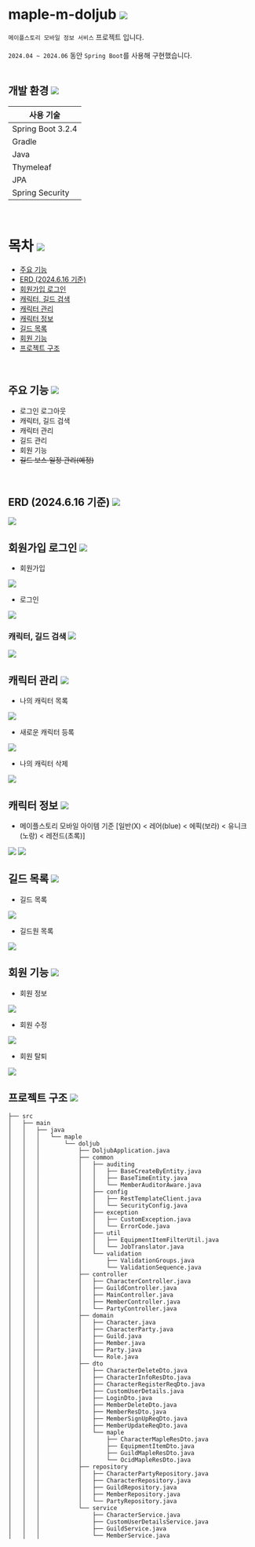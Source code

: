 # maple-m-doljub <img src="./src/main/resources/static/images/basic.gif">
`메이플스토리 모바일 정보 서비스` 프로젝트 입니다. <br/><br/>
`2024.04 ~ 2024.06` 동안 `Spring Boot`를 사용해 구현했습니다.<br>
<br>

## 개발 환경 <img src="./src/main/resources/static/images/search.gif">
 
| 사용 기술        |
|--------------|
| Spring Boot 3.2.4 |
| Gradle       |
| Java         |
| Thymeleaf    |
| JPA          |
| Spring Security |

<br>

# 목차 <img src="./src/main/resources/static/images/characterList.gif">

- [주요 기능](#주요-기능-)
- [ERD (2024.6.16 기준)](#erd-2024616-기준-)
- [회원가입 로그인](#회원가입-로그인-)
- [캐릭터, 길드 검색](#캐릭터-길드-검색-)
- [캐릭터 관리](#캐릭터-관리-)
- [캐릭터 정보](#캐릭터-정보-)
- [길드 목록](#길드-목록-)
- [회원 기능](#회원-기능-)
- [프로젝트 구조](#프로젝트-구조-)

<br>

## 주요 기능 <img src="./src/main/resources/static/images/search.gif">

- 로그인 로그아웃
- 캐릭터, 길드 검색
- 캐릭터 관리
- 길드 관리
- 회원 기능
- ~~길드 보스 일정 관리(예정)~~

<br>

## ERD (2024.6.16 기준) <img src="./src/main/resources/static/images/search.gif">
<img src="./images/ERD.png" >

<br>

## 회원가입 로그인 <img src="./src/main/resources/static/images/search.gif">
- 회원가입
<img src="./images/회원가입.png">

- 로그인
<img src="./images/로그인.png">

<br>

### 캐릭터, 길드 검색 <img src="./src/main/resources/static/images/search.gif">
<img src="./images/메인.png">

<br>

## 캐릭터 관리 <img src="./src/main/resources/static/images/search.gif">

- 나의 캐릭터 목록
<img src="./images/캐릭터관리.png">

- 새로운 캐릭터 등록
<img src="./images/캐릭터등록.png">

- 나의 캐릭터 삭제
<img src="./images/캐릭터삭제.png">

<br>

## 캐릭터 정보 <img src="./src/main/resources/static/images/search.gif">

- 메이플스토리 모바일 아이템 기준 [일반(X) < 레어(blue) < 에픽(보라) < 유니크(노랑) < 레전드(초록)]

<img src="./images/캐릭터1.png">
<img src="./images/캐릭터2.png">

<br>

## 길드 목록 <img src="./src/main/resources/static/images/search.gif">
- 길드 목록
<img src="./images/길드.png">

- 길드원 목록
<img src="./images/길드정보.png">

<br>

## 회원 기능 <img src="./src/main/resources/static/images/search.gif">
- 회원 정보
<img src="./images/내정보.png">

- 회원 수정
<img src="./images/내정보수정.png">

- 회원 탈퇴
<img src="./images/회원탈퇴.png">

<br>

## 프로젝트 구조 <img src="./src/main/resources/static/images/basic.gif">
```
├── src
│   ├── main
│   │   ├── java
│   │   │   └── maple
│   │   │       └── doljub
│   │   │           ├── DoljubApplication.java
│   │   │           ├── common
│   │   │           │   ├── auditing
│   │   │           │   │   ├── BaseCreateByEntity.java
│   │   │           │   │   ├── BaseTimeEntity.java
│   │   │           │   │   └── MemberAuditorAware.java
│   │   │           │   ├── config
│   │   │           │   │   ├── RestTemplateClient.java
│   │   │           │   │   └── SecurityConfig.java
│   │   │           │   ├── exception
│   │   │           │   │   ├── CustomException.java
│   │   │           │   │   └── ErrorCode.java
│   │   │           │   ├── util
│   │   │           │   │   ├── EquipmentItemFilterUtil.java
│   │   │           │   │   └── JobTranslator.java
│   │   │           │   └── validation
│   │   │           │       ├── ValidationGroups.java
│   │   │           │       └── ValidationSequence.java
│   │   │           ├── controller
│   │   │           │   ├── CharacterController.java
│   │   │           │   ├── GuildController.java
│   │   │           │   ├── MainController.java
│   │   │           │   ├── MemberController.java
│   │   │           │   └── PartyController.java
│   │   │           ├── domain
│   │   │           │   ├── Character.java
│   │   │           │   ├── CharacterParty.java
│   │   │           │   ├── Guild.java
│   │   │           │   ├── Member.java
│   │   │           │   ├── Party.java
│   │   │           │   └── Role.java
│   │   │           ├── dto
│   │   │           │   ├── CharacterDeleteDto.java
│   │   │           │   ├── CharacterInfoResDto.java
│   │   │           │   ├── CharacterRegisterReqDto.java
│   │   │           │   ├── CustomUserDetails.java
│   │   │           │   ├── LoginDto.java
│   │   │           │   ├── MemberDeleteDto.java
│   │   │           │   ├── MemberResDto.java
│   │   │           │   ├── MemberSignUpReqDto.java
│   │   │           │   ├── MemberUpdateReqDto.java
│   │   │           │   └── maple
│   │   │           │       ├── CharacterMapleResDto.java
│   │   │           │       ├── EquipmentItemDto.java
│   │   │           │       ├── GuildMapleResDto.java
│   │   │           │       └── OcidMapleResDto.java
│   │   │           ├── repository
│   │   │           │   ├── CharacterPartyRepository.java
│   │   │           │   ├── CharacterRepository.java
│   │   │           │   ├── GuildRepository.java
│   │   │           │   ├── MemberRepository.java
│   │   │           │   └── PartyRepository.java
│   │   │           └── service
│   │   │               ├── CharacterService.java
│   │   │               ├── CustomUserDetailsService.java
│   │   │               ├── GuildService.java
│   │   │               └── MemberService.java


```